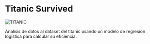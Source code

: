 # Titanic Survived

![TITANIC](https://static.nationalgeographicla.com/files/styles/image_3200/public/nationalgeographic762774.jpg?w=1600&h=900)

Analisis de datos al dataset del titanic usando un modelo de regresion logistica para calcular su eficiencia.
